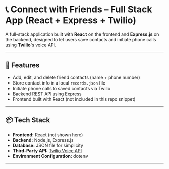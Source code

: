 # 📞 Connect with Friends – Full Stack App (React + Express + Twilio)

A full-stack application built with **React** on the frontend and **Express.js** on the backend, designed to let users save contacts and initiate phone calls using **Twilio**'s voice API.

---

## 🚀 Features

- Add, edit, and delete friend contacts (name + phone number)
- Store contact info in a local `records.json` file
- Initiate phone calls to saved contacts via Twilio
- Backend REST API using Express
- Frontend built with React (not included in this repo snippet)

---

## 📦 Tech Stack

- **Frontend:** React (not shown here)
- **Backend:** Node.js, Express.js
- **Database:** JSON file for simplicity
- **Third-Party API:** [Twilio Voice API](https://www.twilio.com/docs/voice)
- **Environment Configuration:** dotenv

---
